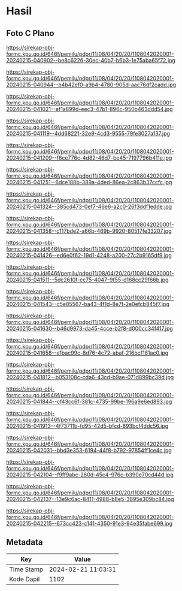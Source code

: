 # Hasil

## Foto C Plano

https://sirekap-obj-formc.kpu.go.id/646f/pemilu/pdpr/11/08/04/20/20/1108042020001-20240215-040902--be8c6226-30ec-40b7-b6b3-1e75aba65f72.jpg

https://sirekap-obj-formc.kpu.go.id/646f/pemilu/pdpr/11/08/04/20/20/1108042020001-20240215-040944--b4b42ef0-a9b4-4780-905d-aac76df2cadd.jpg

https://sirekap-obj-formc.kpu.go.id/646f/pemilu/pdpr/11/08/04/20/20/1108042020001-20240215-041021--ef1a899d-eec3-47b1-896c-950b463ddd54.jpg

https://sirekap-obj-formc.kpu.go.id/646f/pemilu/pdpr/11/08/04/20/20/1108042020001-20240215-041119--4dd68221-32e9-4cd3-9555-79fe3027a137.jpg

https://sirekap-obj-formc.kpu.go.id/646f/pemilu/pdpr/11/08/04/20/20/1108042020001-20240215-041209--f6ce776c-4d82-46d7-be45-7197796b411e.jpg

https://sirekap-obj-formc.kpu.go.id/646f/pemilu/pdpr/11/08/04/20/20/1108042020001-20240215-041251--6dce188b-389a-4ded-86ea-2c863b37ccfc.jpg

https://sirekap-obj-formc.kpu.go.id/646f/pemilu/pdpr/11/08/04/20/20/1108042020001-20240215-041324--385cd473-0ef7-46e6-a2c0-26f3ddf1edde.jpg

https://sirekap-obj-formc.kpu.go.id/646f/pemilu/pdpr/11/08/04/20/20/1108042020001-20240215-041358--c117bde2-a66b-469b-9920-80517fe33207.jpg

https://sirekap-obj-formc.kpu.go.id/646f/pemilu/pdpr/11/08/04/20/20/1108042020001-20240215-041426--ed6e0f62-19d1-4248-a200-27c2b9165df9.jpg

https://sirekap-obj-formc.kpu.go.id/646f/pemilu/pdpr/11/08/04/20/20/1108042020001-20240215-041511--5dc2610f-cc75-4047-9f55-d168cc29f66b.jpg

https://sirekap-obj-formc.kpu.go.id/646f/pemilu/pdpr/11/08/04/20/20/1108042020001-20240215-041543--c5e85567-ba43-4f1d-8e7f-2e0efcb845f7.jpg

https://sirekap-obj-formc.kpu.go.id/646f/pemilu/pdpr/11/08/04/20/20/1108042020001-20240215-041630--b46d9973-da45-4cce-b2f8-d000cc34f417.jpg

https://sirekap-obj-formc.kpu.go.id/646f/pemilu/pdpr/11/08/04/20/20/1108042020001-20240215-041658--e1bac99c-8d76-4c72-abaf-216bcf181ac0.jpg

https://sirekap-obj-formc.kpu.go.id/646f/pemilu/pdpr/11/08/04/20/20/1108042020001-20240215-041812--b053108c-cda6-43cd-b9ae-071d899bc39d.jpg

https://sirekap-obj-formc.kpu.go.id/646f/pemilu/pdpr/11/08/04/20/20/1108042020001-20240215-041844--cf43cc6f-381c-4735-99be-196a9e6ed893.jpg

https://sirekap-obj-formc.kpu.go.id/646f/pemilu/pdpr/11/08/04/20/20/1108042020001-20240215-041913--4f73711b-fd95-42d5-bfcd-893bcf4ddc56.jpg

https://sirekap-obj-formc.kpu.go.id/646f/pemilu/pdpr/11/08/04/20/20/1108042020001-20240215-042031--bbd3e353-6194-44f8-b792-97854ff1ce4c.jpg

https://sirekap-obj-formc.kpu.go.id/646f/pemilu/pdpr/11/08/04/20/20/1108042020001-20240215-042104--f9ff9abc-260d-45c4-976c-b390e70cd44d.jpg

https://sirekap-obj-formc.kpu.go.id/646f/pemilu/pdpr/11/08/04/20/20/1108042020001-20240215-042137--13e9c6ac-8411-4988-b8e5-3895e309bc84.jpg

https://sirekap-obj-formc.kpu.go.id/646f/pemilu/pdpr/11/08/04/20/20/1108042020001-20240215-042215--673cc423-c141-4350-91e3-94e35fabe699.jpg


## Metadata

| Key        | Value               |
| ---------- | ------------------- |
| Time Stamp | 2024-02-21 11:03:31 |
| Kode Dapil | 1102                |



